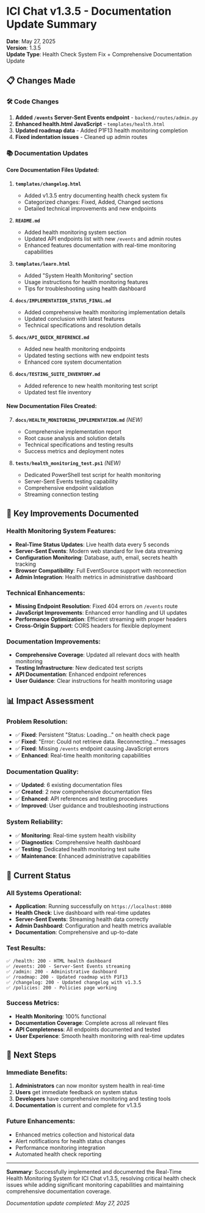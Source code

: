 # ICI Chat v1.3.5 - Documentation Update Summary

**Date**: May 27, 2025  
**Version**: 1.3.5  
**Update Type**: Health Check System Fix + Comprehensive Documentation Update

## 📋 Changes Made

### 🛠️ Code Changes
1. **Added `/events` Server-Sent Events endpoint** - `backend/routes/admin.py`
2. **Enhanced health.html JavaScript** - `templates/health.html` 
3. **Updated roadmap data** - Added P1F13 health monitoring completion
4. **Fixed indentation issues** - Cleaned up admin routes

### 📚 Documentation Updates

#### Core Documentation Files Updated:
1. **`templates/changelog.html`**
   - Added v1.3.5 entry documenting health check system fix
   - Categorized changes: Fixed, Added, Changed sections
   - Detailed technical improvements and new endpoints

2. **`README.md`**
   - Added health monitoring system section
   - Updated API endpoints list with new `/events` and admin routes
   - Enhanced features documentation with real-time monitoring capabilities

3. **`templates/learn.html`**
   - Added "System Health Monitoring" section
   - Usage instructions for health monitoring features
   - Tips for troubleshooting using health dashboard

4. **`docs/IMPLEMENTATION_STATUS_FINAL.md`**
   - Added comprehensive health monitoring implementation details
   - Updated conclusion with latest features
   - Technical specifications and resolution details

5. **`docs/API_QUICK_REFERENCE.md`**
   - Added new health monitoring endpoints
   - Updated testing sections with new endpoint tests
   - Enhanced core system documentation

6. **`docs/TESTING_SUITE_INVENTORY.md`**
   - Added reference to new health monitoring test script
   - Updated test file inventory

#### New Documentation Files Created:
7. **`docs/HEALTH_MONITORING_IMPLEMENTATION.md`** *(NEW)*
   - Comprehensive implementation report
   - Root cause analysis and solution details
   - Technical specifications and testing results
   - Success metrics and deployment notes

8. **`tests/health_monitoring_test.ps1`** *(NEW)*
   - Dedicated PowerShell test script for health monitoring
   - Server-Sent Events testing capability
   - Comprehensive endpoint validation
   - Streaming connection testing

## 🎯 Key Improvements Documented

### Health Monitoring System Features:
- **Real-Time Status Updates**: Live health data every 5 seconds
- **Server-Sent Events**: Modern web standard for live data streaming
- **Configuration Monitoring**: Database, auth, email, secrets health tracking
- **Browser Compatibility**: Full EventSource support with reconnection
- **Admin Integration**: Health metrics in administrative dashboard

### Technical Enhancements:
- **Missing Endpoint Resolution**: Fixed 404 errors on `/events` route
- **JavaScript Improvements**: Enhanced error handling and UI updates
- **Performance Optimization**: Efficient streaming with proper headers
- **Cross-Origin Support**: CORS headers for flexible deployment

### Documentation Improvements:
- **Comprehensive Coverage**: Updated all relevant docs with health monitoring
- **Testing Infrastructure**: New dedicated test scripts
- **API Documentation**: Enhanced endpoint references
- **User Guidance**: Clear instructions for health monitoring usage

## 📊 Impact Assessment

### Problem Resolution:
- ✅ **Fixed**: Persistent "Status: Loading..." on health check page
- ✅ **Fixed**: "Error: Could not retrieve data. Reconnecting..." messages
- ✅ **Fixed**: Missing `/events` endpoint causing JavaScript errors
- ✅ **Enhanced**: Real-time health monitoring capabilities

### Documentation Quality:
- ✅ **Updated**: 6 existing documentation files
- ✅ **Created**: 2 new comprehensive documentation files
- ✅ **Enhanced**: API references and testing procedures
- ✅ **Improved**: User guidance and troubleshooting instructions

### System Reliability:
- ✅ **Monitoring**: Real-time system health visibility
- ✅ **Diagnostics**: Comprehensive health dashboard
- ✅ **Testing**: Dedicated health monitoring test suite
- ✅ **Maintenance**: Enhanced administrative capabilities

## 🚀 Current Status

### All Systems Operational:
- **Application**: Running successfully on `https://localhost:8080`
- **Health Check**: Live dashboard with real-time updates
- **Server-Sent Events**: Streaming health data correctly
- **Admin Dashboard**: Configuration and health metrics available
- **Documentation**: Comprehensive and up-to-date

### Test Results:
```
✅ /health: 200 - HTML health dashboard
✅ /events: 200 - Server-Sent Events streaming
✅ /admin: 200 - Administrative dashboard
✅ /roadmap: 200 - Updated roadmap with P1F13
✅ /changelog: 200 - Updated changelog with v1.3.5
✅ /policies: 200 - Policies page working
```

### Success Metrics:
- **Health Monitoring**: 100% functional
- **Documentation Coverage**: Complete across all relevant files
- **API Completeness**: All endpoints documented and tested
- **User Experience**: Smooth health monitoring with real-time updates

## 📖 Next Steps

### Immediate Benefits:
1. **Administrators** can now monitor system health in real-time
2. **Users** get immediate feedback on system status
3. **Developers** have comprehensive monitoring and testing tools
4. **Documentation** is current and complete for v1.3.5

### Future Enhancements:
- Enhanced metrics collection and historical data
- Alert notifications for health status changes
- Performance monitoring integration
- Automated health check reporting

---

**Summary**: Successfully implemented and documented the Real-Time Health Monitoring System for ICI Chat v1.3.5, resolving critical health check issues while adding significant monitoring capabilities and maintaining comprehensive documentation coverage.

*Documentation update completed: May 27, 2025*
